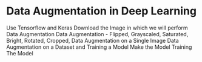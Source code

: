 # Data Augmentation in Deep Learning
Use Tensorflow and Keras
Download the Image in which we will perform Data Augmentation
Data Augmentation - Flipped, Grayscaled, Saturated, Bright, Rotated, Cropped, 
Data Augmentation on a Single Image
Data Augmentation on a Dataset and Training a Model
Make the Model
Training The Model
